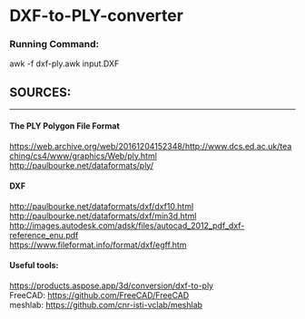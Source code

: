 # DXF-to-PLY-converter  

### Running Command:  
awk -f dxf-ply.awk input.DXF  


## SOURCES:  
---------------------------

#### The PLY Polygon File Format  

https://web.archive.org/web/20161204152348/http://www.dcs.ed.ac.uk/teaching/cs4/www/graphics/Web/ply.html  
http://paulbourke.net/dataformats/ply/  

#### DXF  
http://paulbourke.net/dataformats/dxf/dxf10.html  
http://paulbourke.net/dataformats/dxf/min3d.html  
http://images.autodesk.com/adsk/files/autocad_2012_pdf_dxf-reference_enu.pdf  
https://www.fileformat.info/format/dxf/egff.htm  



#### Useful tools:  
https://products.aspose.app/3d/conversion/dxf-to-ply  
FreeCAD: https://github.com/FreeCAD/FreeCAD  
meshlab: https://github.com/cnr-isti-vclab/meshlab  
